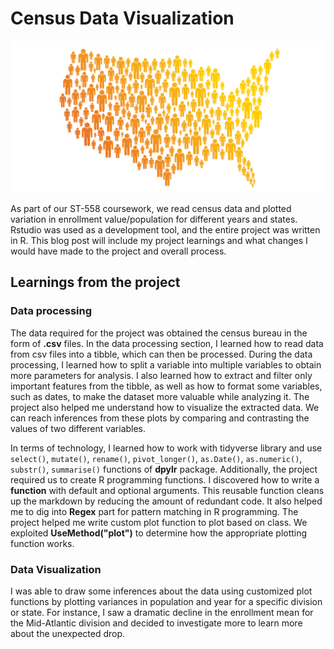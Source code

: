 # Census Data Visualization

![Population](/docs/assets/img/population.png)

As part of our ST-558 coursework, we read census data and plotted variation in enrollment value/population for different years and states. 
Rstudio was used as a development tool, and the entire project was written in R. This blog post will include my project learnings and what 
changes I would have made to the project and overall process.

## Learnings from the project

### Data processing

The data required for the project was obtained the census bureau in the form of **.csv** files. In the data processing section, I learned how to read data from csv files into a tibble, which can then be processed. During the data processing, I learned how to split a variable into multiple variables to obtain more parameters for analysis. I also learned how to extract and filter only important features from the tibble, as well as how to format some variables, such as dates, to make the dataset more valuable while analyzing it. The project also helped me understand how to visualize the extracted data. We can reach inferences from these plots by comparing and contrasting the values of two different variables.

In terms of technology,  I learned how to work with tidyverse library and use `select()`, `mutate()`, `rename()`, `pivot_longer()`, `as.Date()`, `as.numeric()`, `substr()`, `summarise()` functions of **dpylr** package. Additionally, the project required us to create R programming functions. I discovered how to write a **function** with default and optional arguments. This reusable function cleans up the markdown by reducing the amount of redundant code. It also helped me to dig into **Regex** part for pattern matching in R programming. The project helped me write custom plot function to plot based on class. We exploited **UseMethod("plot")** to determine how the appropriate plotting function works.

### Data Visualization

I was able to draw some inferences about the data using customized plot functions by plotting variances in population and year for a specific division or state. For instance, I saw a dramatic decline in the enrollment mean for the Mid-Atlantic division and decided to investigate more to learn more about the unexpected drop. 

